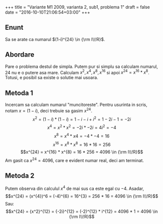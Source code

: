 +++
title = "Variante M1 2009, varianta 2, sub1, problema 1"
draft = false
date = "2016-10-10T21:06:54+03:00"
+++

## Enunt

Sa se arate ca numarul $(1-i)^{24} \in {\rm I\\!R}$.

## Abordare

Pare o problema destul de simpla. Putem pur si simplu sa calculam numarul, 24 nu e o putere asa mare. Calculam $x^2, x^4, x^8, x^{16}$ si apoi $x^{24} = x^{16} * x^8$. Totusi, e posibil sa existe o solutie mai usoara.

## Metoda 1

Incercam sa calculam numarul "muncitoreste". Pentru usurinta in scris, notam $x = (1-i)$, deci trebuie sa gasim $x^{24}$.
$$x^{2} = (1-i) * (1-i) = 1 - i - i + i^{2} = 1 -2i -1 = -2i$$
$$x^{4} = x^{2} * x^{2} = -2i * -2i = 4i^{2} = -4$$
$$x^{8} = x^{4} * x{4} = -4 * -4 = 16$$
$$x^{16} = x^{8} * x^{8} = 16 * 16 = 256$$
$$x^{24} = x^{16} * x^{8} = 16 * 256 = 4096 \in {\rm I\\!R}$$
Am gasit ca $x^{24} = 4096$, care e evident numar real, deci am terminat.

## Metoda 2

Putem observa din calculul $x^4$ de mai sus ca este egal cu $-4$. Asadar,
$$x^{24} = (x^{4})^6 = (-4)^{6} = 16^{3} = 256 * 16 = 4096 \in {\rm I\\!R}$$
Sau:
$$x^{24} = {x^2}^{12} = {-2i}^{12} = (-2)^{12} * i^{12} = 4096 * 1 = 4096 \in {\rm I\\!R}$$